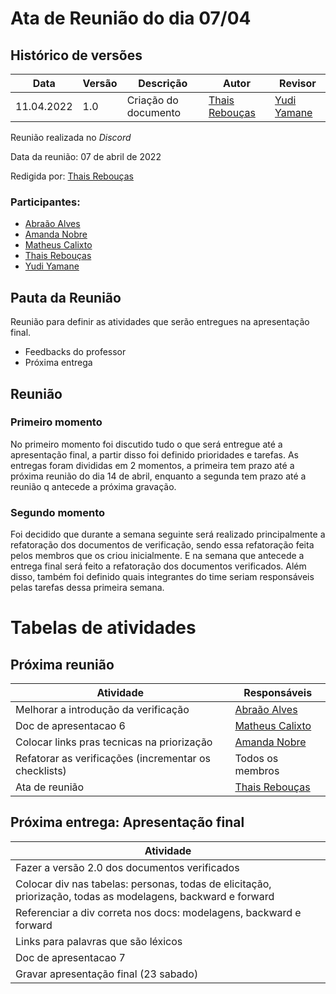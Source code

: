 # Ata de Reunião do dia 07/04

## Histórico de versões
| Data       | Versão | Descrição            | Autor | Revisor |
| ---------- | ------ | -------------------- | -----    | ------- |
| 11.04.2022 | 1.0    | Criação do documento | [Thais Rebouças](https://github.com/Thais-ra) | [Yudi Yamane](https://github.com/yudi-azvd) |    

Reunião realizada no _Discord_

Data da reunião: 07 de abril de 2022

Redigida por: [Thais Rebouças](https://github.com/Thais-ra)

### Participantes:

- [Abraão Alves](https://github.com/Abraao1231) 
- [Amanda Nobre](https://github.com/AmandaNbr)
- [Matheus Calixto](https://github.com/matheuscvp)
- [Thais Rebouças](https://github.com/Thais-ra)
- [Yudi Yamane](https://github.com/yudi-azvd)

## Pauta da Reunião

Reunião para definir as atividades que serão entregues na apresentação final.
- Feedbacks do professor
- Próxima entrega

## Reunião
### Primeiro momento

No primeiro momento foi discutido tudo o que será entregue até a apresentação final, a partir disso foi definido prioridades e tarefas.
As entregas foram divididas em 2 momentos, a primeira tem prazo até a próxima reunião do dia 14 de abril, enquanto a segunda tem prazo até a reunião q antecede a próxima gravação.

### Segundo momento

Foi decidido que durante a semana seguinte será realizado principalmente a refatoração dos documentos de verificação, sendo essa refatoração feita pelos membros que os criou inicialmente. E na semana que antecede a entrega final será feito a refatoração dos documentos verificados.
Além disso, também foi definido quais integrantes do time seriam responsáveis pelas tarefas dessa primeira semana.

# Tabelas de atividades
## Próxima reunião

| Atividade | Responsáveis |
| ------------------------------------ | --------------------------------------------- |
| Melhorar a introdução da verificação | [Abraão Alves](https://github.com/Abraao1231) |
| Doc de apresentacao 6 | [Matheus Calixto](https://github.com/matheuscvp) |
| Colocar links pras tecnicas na priorização | [Amanda Nobre](https://github.com/AmandaNbr) |
| Refatorar as verificações (incrementar os checklists) | Todos os membros |
| Ata de reunião | [Thais Rebouças](https://github.com/Thais-ra) |


## Próxima entrega: Apresentação final

| Atividade | 
| --------- | 
| Fazer a versão 2.0 dos documentos verificados |
| Colocar div nas tabelas: personas, todas de elicitação, priorização, todas as modelagens, backward e forward |
| Referenciar a div correta nos docs: modelagens, backward e forward |
| Links para palavras que são léxicos |
| Doc de apresentacao 7 |
| Gravar apresentação final (23 sabado)  |